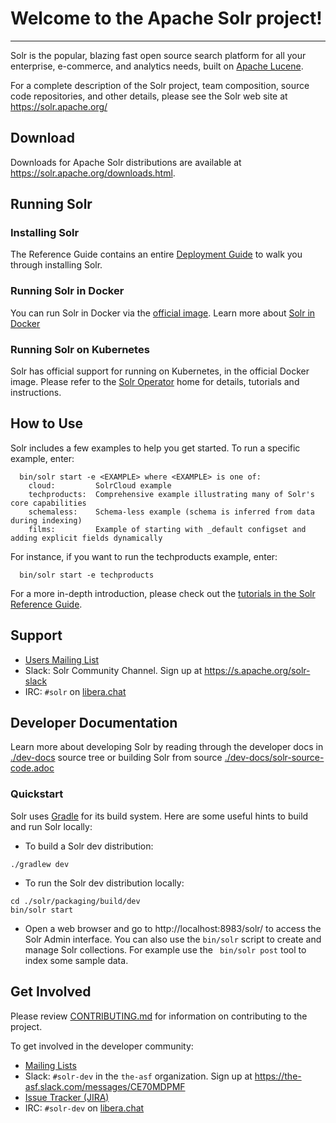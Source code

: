 <!--
    Licensed to the Apache Software Foundation (ASF) under one or more
    contributor license agreements.  See the NOTICE file distributed with
    this work for additional information regarding copyright ownership.
    The ASF licenses this file to You under the Apache License, Version 2.0
    the "License"); you may not use this file except in compliance with
    the License.  You may obtain a copy of the License at

        http://www.apache.org/licenses/LICENSE-2.0

    Unless required by applicable law or agreed to in writing, software
    distributed under the License is distributed on an "AS IS" BASIS,
    WITHOUT WARRANTIES OR CONDITIONS OF ANY KIND, either express or implied.
    See the License for the specific language governing permissions and
    limitations under the License.
 -->

# Welcome to the Apache Solr project!
-----------------------------------

Solr is the popular, blazing fast open source search platform for all your
enterprise, e-commerce, and analytics needs, built on [Apache Lucene](https://lucene.apache.org/).

For a complete description of the Solr project, team composition, source
code repositories, and other details, please see the Solr web site at
https://solr.apache.org/

## Download

Downloads for Apache Solr distributions are available at https://solr.apache.org/downloads.html.

## Running Solr

### Installing Solr

The Reference Guide contains an entire [Deployment Guide](https://solr.apache.org/guide/solr/latest/deployment-guide/system-requirements.html) to walk you through installing Solr.

### Running Solr in Docker

You can run Solr in Docker via the [official image](https://hub.docker.com/_/solr).
Learn more about [Solr in Docker](https://solr.apache.org/guide/solr/latest/deployment-guide/solr-in-docker.html)

### Running Solr on Kubernetes

Solr has official support for running on Kubernetes, in the official Docker image.
Please refer to the [Solr Operator](https://solr.apache.org/operator) home for details, tutorials and instructions.

## How to Use

Solr includes a few examples to help you get started. To run a specific example, enter:

```
  bin/solr start -e <EXAMPLE> where <EXAMPLE> is one of:
    cloud:         SolrCloud example
    techproducts:  Comprehensive example illustrating many of Solr's core capabilities
    schemaless:    Schema-less example (schema is inferred from data during indexing)
    films:         Example of starting with _default configset and adding explicit fields dynamically    
```

For instance, if you want to run the techproducts example, enter:

```
  bin/solr start -e techproducts
```

For a more in-depth introduction, please check out the [tutorials in the Solr Reference
Guide](https://solr.apache.org/guide/solr/latest/getting-started/solr-tutorial.html).


## Support

- [Users Mailing List](https://solr.apache.org/community.html#mailing-lists-chat)
- Slack: Solr Community Channel.  Sign up at https://s.apache.org/solr-slack
- IRC: `#solr` on [libera.chat](https://web.libera.chat/?channels=#solr)

## Developer Documentation

 Learn more about developing Solr by reading through the developer docs in [./dev-docs](./dev-docs) source tree or building Solr from source [./dev-docs/solr-source-code.adoc](./dev-docs/solr-source-code.adoc)

### Quickstart

Solr uses [Gradle](https://gradle.org/) for its build system. Here are some useful hints to build and run Solr locally:

- To build a Solr dev distribution:

```
./gradlew dev
```

- To run the Solr dev distribution locally:

```
cd ./solr/packaging/build/dev
bin/solr start
```

- Open a web browser and go to http://localhost:8983/solr/ to access the Solr Admin interface. You can also use the `bin/solr` script to create and manage Solr collections. For example use the ` bin/solr post` tool to index some sample data.

## Get Involved
Please review [CONTRIBUTING.md](CONTRIBUTING.md) for information on contributing to the project.

To get involved in the developer community:

- [Mailing Lists](https://solr.apache.org/community.html#mailing-lists-chat)
- Slack: `#solr-dev` in the `the-asf` organization.  Sign up at https://the-asf.slack.com/messages/CE70MDPMF
- [Issue Tracker (JIRA)](https://issues.apache.org/jira/browse/SOLR)
- IRC: `#solr-dev` on [libera.chat](https://web.libera.chat/?channels=#solr-dev)


